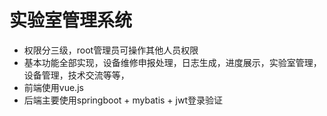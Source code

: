 # 实验室管理系统
- 权限分三级，root管理员可操作其他人员权限
- 基本功能全部实现，设备维修申报处理，日志生成，进度展示，实验室管理，设备管理，技术交流等等，
- 前端使用vue.js
- 后端主要使用springboot + mybatis + jwt登录验证

